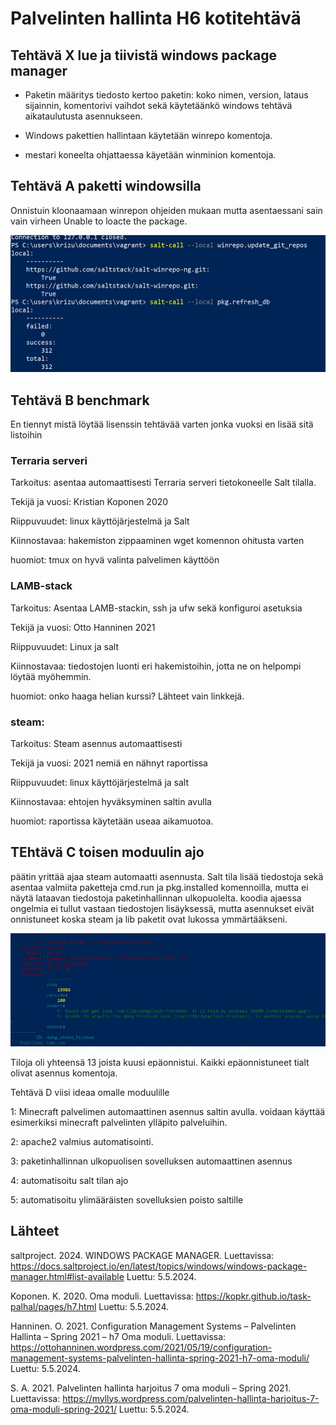 # Palvelinten hallinta H6 kotitehtävä

## Tehtävä X lue ja tiivistä windows package manager

- Paketin määritys tiedosto kertoo paketin: koko nimen, version, lataus sijainnin, komentorivi vaihdot sekä käytetäänkö windows tehtävä aikataulutusta asennukseen.

- Windows pakettien hallintaan käytetään winrepo komentoja.

- mestari koneelta ohjattaessa käyetään winminion komentoja.

## Tehtävä A paketti windowsilla

Onnistuin kloonaamaan winrepon ohjeiden mukaan mutta asentaessani sain vain virheen Unable to loacte the package.

![image text](https://github.com/Disturbedcobra/Palvelinten-hallinta-2024/blob/71140aaf10beb9708d3efe0d4696e46cebe1b1e8/salt%20winrepo.jpg)

## Tehtävä B benchmark

En tiennyt mistä löytää lisenssin tehtävää varten jonka vuoksi en lisää sitä listoihin

### Terraria serveri

Tarkoitus: asentaa automaattisesti Terraria serveri tietokoneelle Salt tilalla.

Tekijä ja vuosi: Kristian Koponen 2020

Riippuvuudet: linux käyttöjärjestelmä ja Salt

Kiinnostavaa: hakemiston zippaaminen wget komennon ohitusta varten

huomiot: tmux on hyvä valinta palvelimen käyttöön

### LAMB-stack

Tarkoitus: Asentaa LAMB-stackin, ssh ja ufw sekä konfiguroi asetuksia

Tekijä ja vuosi: Otto Hanninen 2021

Riippuvuudet: Linux ja salt

Kiinnostavaa: tiedostojen luonti eri hakemistoihin, jotta ne on helpompi löytää myöhemmin.

huomiot: onko haaga helian kurssi? Lähteet vain linkkejä.

### steam:

Tarkoitus: Steam asennus automaattisesti

Tekijä ja vuosi: 2021 nemiä en nähnyt raportissa

Riippuvuudet: linux käyttöjärjestelmä ja salt

Kiinnostavaa: ehtojen hyväksyminen saltin avulla

huomiot: raportissa käytetään useaa aikamuotoa.

## TEhtävä C toisen moduulin ajo

päätin yrittää ajaa steam automaatti asennusta. Salt tila lisää tiedostoja sekä asentaa valmiita paketteja cmd.run ja pkg.installed komennoilla, mutta ei näytä lataavan tiedostoja paketinhallinnan ulkopuolelta. koodia ajaessa ongelmia ei tullut vastaan tiedostojen lisäyksessä, mutta asennukset eivät onnistuneet koska steam ja lib paketit ovat lukossa ymmärtääkseni.

![image text](https://github.com/Disturbedcobra/Palvelinten-hallinta-2024/blob/03709ab44eccef142a4ed6e810916041c2d41d55/toisen%20moduuli.jpg)

Tiloja oli yhteensä 13 joista kuusi epäonnistui. Kaikki epäonnistuneet tialt olivat asennus komentoja. 

Tehtävä D viisi ideaa omalle moduulille

1: Minecraft palvelimen automaattinen asennus saltin avulla. voidaan käyttää esimerkiksi minecraft palvelinten ylläpito palveluihin.

2: apache2 valmius automatisointi.

3: paketinhallinnan ulkopuolisen sovelluksen automaattinen asennus

4: automatisoitu salt tilan ajo

5: automatisoitu ylimääräisten sovelluksien poisto saltille

## Lähteet

saltproject. 2024. WINDOWS PACKAGE MANAGER. Luettavissa: https://docs.saltproject.io/en/latest/topics/windows/windows-package-manager.html#list-available Luettu: 5.5.2024.

Koponen. K. 2020. Oma moduli. Luettavissa: https://kopkr.github.io/task-palhal/pages/h7.html Luettu: 5.5.2024.

Hanninen. O. 2021. Configuration Management Systems – Palvelinten Hallinta – Spring 2021 – h7 Oma moduli. Luettavissa: https://ottohanninen.wordpress.com/2021/05/19/configuration-management-systems-palvelinten-hallinta-spring-2021-h7-oma-moduli/ Luettu: 5.5.2024.

S. A. 2021. Palvelinten hallinta harjoitus 7 oma moduli – Spring 2021. Luettavissa: https://myllys.wordpress.com/palvelinten-hallinta-harjoitus-7-oma-moduli-spring-2021/ Luettu: 5.5.2024.
